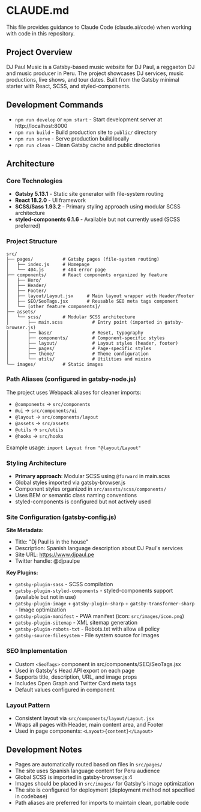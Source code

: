# CLAUDE.md

This file provides guidance to Claude Code (claude.ai/code) when working with code in this repository.

## Project Overview

DJ Paul Music is a Gatsby-based music website for DJ Paul, a reggaeton DJ and music producer in Peru. The project showcases DJ services, music productions, live shows, and tour dates. Built from the Gatsby minimal starter with React, SCSS, and styled-components.

## Development Commands

- `npm run develop` or `npm start` - Start development server at http://localhost:8000
- `npm run build` - Build production site to `public/` directory
- `npm run serve` - Serve production build locally
- `npm run clean` - Clean Gatsby cache and public directories

## Architecture

### Core Technologies
- **Gatsby 5.13.1** - Static site generator with file-system routing
- **React 18.2.0** - UI framework
- **SCSS/Sass 1.93.2** - Primary styling approach using modular SCSS architecture
- **styled-components 6.1.6** - Available but not currently used (SCSS preferred)

### Project Structure
```
src/
├── pages/           # Gatsby pages (file-system routing)
│   ├── index.js     # Homepage
│   └── 404.js       # 404 error page
├── components/      # React components organized by feature
│   ├── Hero/
│   ├── Header/
│   ├── Footer/
│   ├── layout/Layout.jsx     # Main layout wrapper with Header/Footer
│   ├── SEO/SeoTags.jsx       # Reusable SEO meta tags component
│   └── [other feature components]/
├── assets/
│   └── scss/        # Modular SCSS architecture
│       ├── main.scss           # Entry point (imported in gatsby-browser.js)
│       ├── base/               # Reset, typography
│       ├── components/         # Component-specific styles
│       ├── layout/             # Layout styles (header, footer)
│       ├── pages/              # Page-specific styles
│       ├── theme/              # Theme configuration
│       └── utils/              # Utilities and mixins
└── images/          # Static images
```

### Path Aliases (configured in gatsby-node.js)
The project uses Webpack aliases for cleaner imports:
- `@components` → `src/components`
- `@ui` → `src/components/ui`
- `@layout` → `src/components/layout`
- `@assets` → `src/assets`
- `@utils` → `src/utils`
- `@hooks` → `src/hooks`

Example usage: `import Layout from "@layout/Layout"`

### Styling Architecture
- **Primary approach**: Modular SCSS using `@forward` in main.scss
- Global styles imported via gatsby-browser.js
- Component styles organized in `src/assets/scss/components/`
- Uses BEM or semantic class naming conventions
- styled-components is configured but not actively used

### Site Configuration (gatsby-config.js)
**Site Metadata:**
- Title: "Dj Paul is in the house"
- Description: Spanish language description about DJ Paul's services
- Site URL: https://www.djpaul.pe
- Twitter handle: @djpaulpe

**Key Plugins:**
- `gatsby-plugin-sass` - SCSS compilation
- `gatsby-plugin-styled-components` - styled-components support (available but not in use)
- `gatsby-plugin-image` + `gatsby-plugin-sharp` + `gatsby-transformer-sharp` - Image optimization
- `gatsby-plugin-manifest` - PWA manifest (icon: `src/images/icon.png`)
- `gatsby-plugin-sitemap` - XML sitemap generation
- `gatsby-plugin-robots-txt` - Robots.txt with allow all policy
- `gatsby-source-filesystem` - File system source for images

### SEO Implementation
- Custom `<SeoTags>` component in src/components/SEO/SeoTags.jsx
- Used in Gatsby's Head API export on each page
- Supports title, description, URL, and image props
- Includes Open Graph and Twitter Card meta tags
- Default values configured in component

### Layout Pattern
- Consistent layout via `src/components/layout/Layout.jsx`
- Wraps all pages with Header, main content area, and Footer
- Used in page components: `<Layout>{content}</Layout>`

## Development Notes

- Pages are automatically routed based on files in `src/pages/`
- The site uses Spanish language content for Peru audience
- Global SCSS is imported in gatsby-browser.js:4
- Images should be placed in `src/images/` for Gatsby's image optimization
- The site is configured for deployment (deployment method not specified in codebase)
- Path aliases are preferred for imports to maintain clean, portable code
